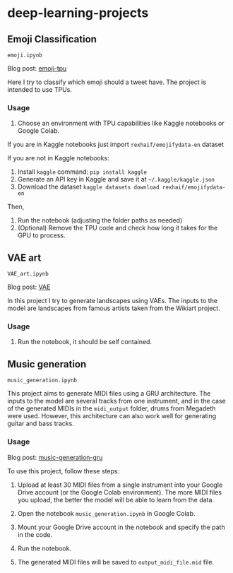 # deep-learning-projects

## Emoji Classification

`emoji.ipynb`

Blog post: [emoji-tpu](https://nicovaras.github.io/posts/emoji-tpu/)

Here I try to classify which emoji should a tweet have. The project is intended to use TPUs.

### Usage

1. Choose an environment with TPU capabilities like Kaggle notebooks or Google Colab. 

If you are in Kaggle notebooks just import `rexhaif/emojifydata-en` dataset

If you are not in Kaggle notebooks:
  1. Install `kaggle` command: `pip install kaggle`
  2. Generate an API key in Kaggle and save it at `~/.kaggle/kaggle.json`
  3. Download the dataset `kaggle datasets download rexhaif/emojifydata-en`

Then, 

1. Run the notebook (adjusting the folder paths as needed)
2. (Optional) Remove the TPU code and check how long it takes for the GPU to process.

## VAE art

`VAE_art.ipynb`

Blog post: [VAE](https://nicovaras.github.io/posts/vae/)

In this project I try to generate landscapes using VAEs. The inputs to the model are landscapes from famous artists taken from the Wikiart project. 

### Usage
1. Run the notebook, it should be self contained.


## Music generation

`music_generation.ipynb`

This project aims to generate MIDI files using a GRU architecture. The inputs to the model are several tracks from one instrument, and in the case of the generated MIDIs in the `midi_output` folder, drums from Megadeth were used. However, this architecture can also work well for generating guitar and bass tracks.

### Usage
Blog post: [music-generation-gru](https://nicovaras.github.io/posts/music-generation-gru/)

To use this project, follow these steps:

1. Upload at least 30 MIDI files from a single instrument into your Google Drive account (or the Google Colab environment). The more MIDI files you upload, the better the model will be able to learn from the data.

2. Open the notebook `music_generation.ipynb` in Google Colab.

3. Mount your Google Drive account in the notebook and specify the path in the code.

4. Run the notebook.

5. The generated MIDI files will be saved to `output_midi_file.mid` file.


